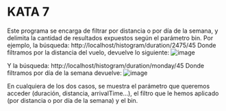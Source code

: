 # KATA 7

Este programa se encarga de filtrar por distancia o por día de la semana, y delimita la cantidad de resultados expuestos según el parámetro bin.
Por ejemplo, la búsqueda: 
  http://localhost/histogram/duration/2475/45
  Donde filtramos por la distancia del vuelo, devuelve lo siguiente:
  ![image](https://user-images.githubusercontent.com/100958927/213878442-098c5a63-7a52-4ede-9bbc-52c21761bd6d.png)

Y la búsqueda:
  http://localhost/histogram/duration/monday/45
  Donde filtramos por día de la semana devuelve:
  ![image](https://user-images.githubusercontent.com/100958927/213878480-aed3e02c-fcfb-4c7f-bca2-1918a25ccf8a.png)
  
En cualquiera de los dos casos, se muestra el parámetro que queremos acceder (duración, distancia, arrivalTime...), el filtro que le hemos aplicado 
(por distancia o por día de la semana) y el bin.
